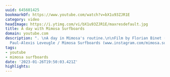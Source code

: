 ```yaml
---
uuid: 645601425
bookmarkOf: https://www.youtube.com/watch?v=bX1u93ZJR1E
category: video
headImage: https://i.ytimg.com/vi/bX1u93ZJR1E/maxresdefault.jpg
title: A day with Mimosa Surfboards
domain: youtube.com
description: ". \nA day in Mimosa's routine.\n\nFilm by Florian Binet (www.instagram.com/flow_flotte)\nWith
  Paul-Alexis Leveugle / Mimosa Surfboards (www.instagram.com/mimosa.surfboards)\n\nwww.mimosa-surfboards.com"
tags:
- youtube
- mimosa surfboards
date: '2023-01-26T19:50:03.421Z'
highlights:
---
```



